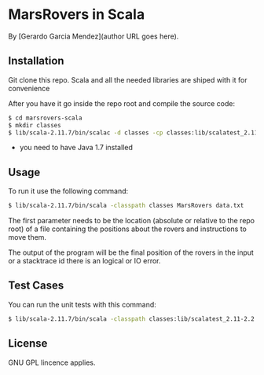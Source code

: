 # MarsRovers in Scala
<!-- If you'd like to use a logo instead uncomment this code and remove the text above this line

  ![Logo](URL to logo img file goes here)

-->

By [Gerardo Garcia Mendez](author URL goes here).


## Installation

Git clone this repo. Scala and all the needed libraries are shiped with it for convenience

After you have it go inside the repo root and compile the source code:

```bash
$ cd marsrovers-scala
$ mkdir classes
$ lib/scala-2.11.7/bin/scalac -d classes -cp classes:lib/scalatest_2.11-2.2.6.jar src/*.scala
```

* you need to have Java 1.7 installed

## Usage

To run it use the following command:

```bash
$ lib/scala-2.11.7/bin/scala -classpath classes MarsRovers data.txt
```

The first parameter needs to be the location (absolute or relative to the repo root) of a file containing the positions about the rovers and instructions to move them.

The output of the program will be the final position of the rovers in the input or a stacktrace id there is an logical or IO error.


## Test Cases

You can run the unit tests with this command:

```bash
$ lib/scala-2.11.7/bin/scala -classpath classes:lib/scalatest_2.11-2.2.6.jar org.scalatest.run MarsRoversSpec
```

## License

GNU GPL lincence applies.